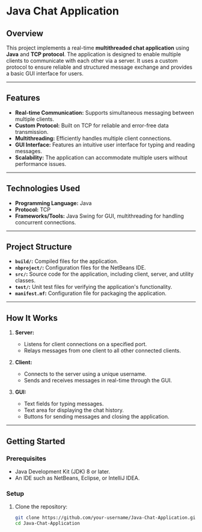 # **Java Chat Application**

## **Overview**
This project implements a real-time **multithreaded chat application** using **Java** and **TCP protocol**. The application is designed to enable multiple clients to communicate with each other via a server. It uses a custom protocol to ensure reliable and structured message exchange and provides a basic GUI interface for users.

---

## **Features**
- **Real-time Communication:** Supports simultaneous messaging between multiple clients.
- **Custom Protocol:** Built on TCP for reliable and error-free data transmission.
- **Multithreading:** Efficiently handles multiple client connections.
- **GUI Interface:** Features an intuitive user interface for typing and reading messages.
- **Scalability:** The application can accommodate multiple users without performance issues.

---

## **Technologies Used**
- **Programming Language:** Java
- **Protocol:** TCP
- **Frameworks/Tools:** Java Swing for GUI, multithreading for handling concurrent connections.

---

## **Project Structure**
- **`build/`:** Compiled files for the application.
- **`nbproject/`:** Configuration files for the NetBeans IDE.
- **`src/`:** Source code for the application, including client, server, and utility classes.
- **`test/`:** Unit test files for verifying the application's functionality.
- **`manifest.mf`:** Configuration file for packaging the application.

---

## **How It Works**
1. **Server:**
   - Listens for client connections on a specified port.
   - Relays messages from one client to all other connected clients.

2. **Client:**
   - Connects to the server using a unique username.
   - Sends and receives messages in real-time through the GUI.

3. **GUI:**
   - Text fields for typing messages.
   - Text area for displaying the chat history.
   - Buttons for sending messages and closing the application.

---

## **Getting Started**
### **Prerequisites**
- Java Development Kit (JDK) 8 or later.
- An IDE such as NetBeans, Eclipse, or IntelliJ IDEA.

### **Setup**
1. Clone the repository:
   ```bash
   git clone https://github.com/your-username/Java-Chat-Application.git
   cd Java-Chat-Application
